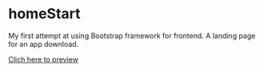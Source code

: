 # homeStart
 My first attempt at using Bootstrap framework for frontend. A landing page for an app download.

<a href="https://homestart-videlle.netlify.app/">Clich here to preview</a>
